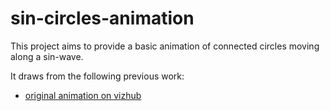 # sin-circles-animation

This project aims to provide a basic animation of connected circles moving along a sin-wave.

It draws from the following previous work:

* [original animation on vizhub](https://vizhub.com/max-31/b6ea9bf6b4e942c196888c2de7eff584)

 
